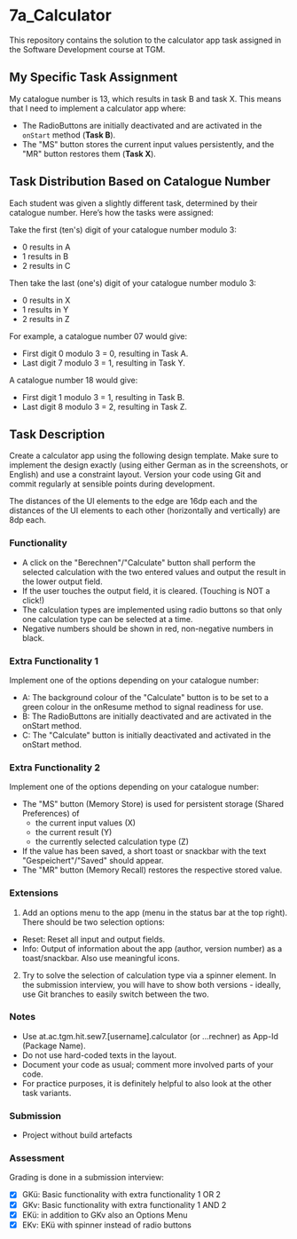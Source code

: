 # 7a_Calculator

This repository contains the solution to the calculator app task assigned in the Software Development course at TGM.

## My Specific Task Assignment

My catalogue number is 13, which results in task B and task X. This means that I need to implement a calculator app where:

- The RadioButtons are initially deactivated and are activated in the `onStart` method (**Task B**).
- The "MS" button stores the current input values persistently, and the "MR" button restores them (**Task X**).

## Task Distribution Based on Catalogue Number

Each student was given a slightly different task, determined by their catalogue number. Here’s how the tasks were assigned:

Take the first (ten's) digit of your catalogue number modulo 3:

- 0 results in A
- 1 results in B
- 2 results in C
  
Then take the last (one's) digit of your catalogue number modulo 3:

- 0 results in X
- 1 results in Y
- 2 results in Z
  
For example, a catalogue number 07 would give:
- First digit 0 modulo 3 = 0, resulting in Task A.
- Last digit 7 modulo 3 = 1, resulting in Task Y.

A catalogue number 18 would give:
- First digit 1 modulo 3 = 1, resulting in Task B.
- Last digit 8 modulo 3 = 2, resulting in Task Z.

## Task Description

Create a calculator app using the following design template. Make sure to implement the design exactly (using either German as in the screenshots, or English) and use a constraint layout. Version your code using Git and commit regularly at sensible points during development.

The distances of the UI elements to the edge are 16dp each and the distances of the UI elements to each other (horizontally and vertically) are 8dp each.

### Functionality

- A click on the "Berechnen"/"Calculate" button shall perform the selected calculation with the two entered values and output the result in the lower output field.
- If the user touches the output field, it is cleared. (Touching is NOT a click!)
- The calculation types are implemented using radio buttons so that only one calculation type can be selected at a time.
- Negative numbers should be shown in red, non-negative numbers in black.

### Extra Functionality 1

Implement one of the options depending on your catalogue number:

- A: The background colour of the "Calculate" button is to be set to a green colour in the onResume method to signal readiness for use.
- B: The RadioButtons are initially deactivated and are activated in the onStart method.
- C: The "Calculate" button is initially deactivated and activated in the onStart method.

### Extra Functionality 2

Implement one of the options depending on your catalogue number:

- The "MS" button (Memory Store) is used for persistent storage (Shared Preferences) of
  - the current input values (X)
  - the current result (Y)
  - the currently selected calculation type (Z)
- If the value has been saved, a short toast or snackbar with the text "Gespeichert"/"Saved" should appear.
- The "MR" button (Memory Recall) restores the respective stored value.

### Extensions

1. Add an options menu to the app (menu in the status bar at the top right). There should be two selection options:

  - Reset: Reset all input and output fields.
  - Info: Output of information about the app (author, version number) as a toast/snackbar.
Also use meaningful icons.

2. Try to solve the selection of calculation type via a spinner element. In the submission interview, you will have to show both versions - ideally, use Git branches to easily switch between the two.

### Notes

- Use at.ac.tgm.hit.sew7.[username].calculator (or ...rechner) as App-Id (Package Name).
- Do not use hard-coded texts in the layout.
- Document your code as usual; comment more involved parts of your code.
- For practice purposes, it is definitely helpful to also look at the other task variants.

### Submission

- Project without build artefacts

### Assessment

Grading is done in a submission interview:

- [x] GKü: Basic functionality with extra functionality 1 OR 2
- [x] GKv: Basic functionality with extra functionality 1 AND 2
- [x] EKü: in addition to GKv also an Options Menu
- [x] EKv: EKü with spinner instead of radio buttons